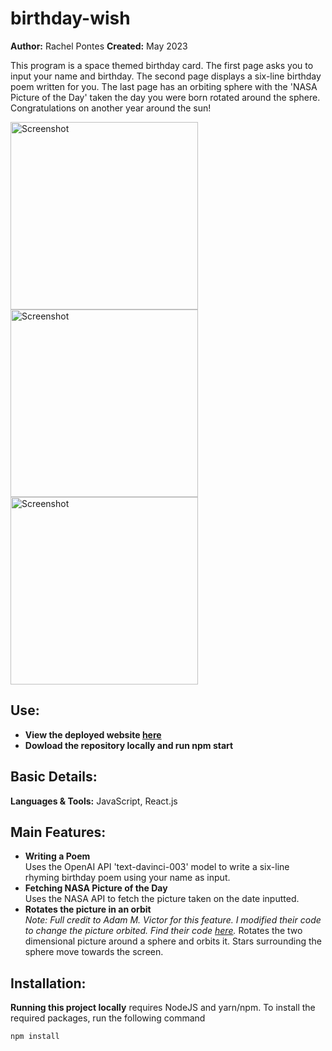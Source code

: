 # birthday-wish
**Author:** Rachel Pontes 
**Created:** May 2023 <br/>

This program is a space themed birthday card. The first page asks you to input your name and birthday. The second page displays a six-line birthday poem written for you. The last page has an orbiting sphere with the 'NASA Picture of the Day' taken the day you were born rotated around the sphere. Congratulations on another year around the sun!

<img width="300" alt="Screenshot" src="https://github.com/rachel-pontes/birthday-wish/assets/115891613/80df27d5-8a52-4363-8aaf-a0fc0dfab1a9">
<img width="300" alt="Screenshot" src="https://github.com/rachel-pontes/birthday-wish/assets/115891613/5c94a1b7-c795-4155-a6d7-3fd062eeb339">
<img width="300" alt="Screenshot" src="https://github.com/rachel-pontes/birthday-wish/assets/115891613/5c64a88c-6e21-4e3b-a7ab-ac968c295f25">

## Use:
* **View the deployed website [here](https://birthday-wish-0kep.onrender.com)**
* **Dowload the repository locally and run npm start**

## Basic Details:
**Languages & Tools:** JavaScript, React.js

## Main Features:
* **Writing a Poem** <br/>
Uses the OpenAI API 'text-davinci-003' model to write a six-line rhyming birthday poem using your name as input. 
* **Fetching NASA Picture of the Day** <br/>
Uses the NASA API to fetch the picture taken on the date inputted.
* **Rotates the picture in an orbit** <br/>
_Note: Full credit to Adam M. Victor for this feature. I modified their code to change the picture orbited. Find their code [here](https://codepen.io/adamvictor0012/pen/LQNJdV)._
Rotates the two dimensional picture around a sphere and orbits it. Stars surrounding the sphere move towards the screen.


## Installation:

**Running this project locally** requires NodeJS and yarn/npm. To install the required packages, run the following command

```npm install```
